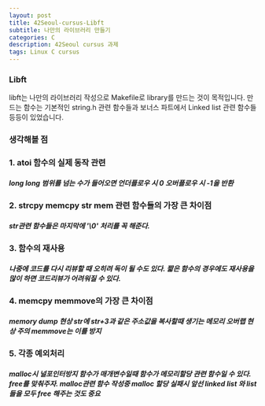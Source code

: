 ```yaml
---
layout: post
title: 42Seoul-cursus-Libft
subtitle: 나만의 라이브러리 만들기
categories: C
description: 42Seoul cursus 과제 
tags: Linux C cursus
---
```


### Libft

libft는 나만의 라이브러리 작성으로 Makefile로 library를 만드는 것이 목적입니다. 만드는 함수는 기본적인 string.h 관련 함수들과 보너스 파트에서 Linked list 관련 함수들 등등이 있었습니다.

### 생각해볼 점

### 1. atoi 함수의 실제 동작 관련 

##### long long 범위를 넘는 수가 들어오면 언더플로우 시 0 오버플로우 시 -1을 반환

### 2. strcpy memcpy str mem 관련 함수들의 가장 큰 차이점

##### str관련 함수들은 마지막에 '\0' 처리를 꼭 해준다.

### 3. 함수의 재사용

##### 나중에 코드를 다시 리뷰할 때 오히려 독이 될 수도 있다. 짧은 함수의 경우에도 재사용을 많이 하면 코드리뷰가 어려워질 수 있다.

### 4. memcpy memmove의 가장 큰 차이점

##### memory dump 현상 str에 str+3과 같은 주소값을 복사할때 생기는 메모리 오버랩 현상 주의 memmove는 이를 방지

### 5. 각종 예외처리

##### malloc시 널포인터방지 함수가 매개변수일때 함수가 메모리할당 관련 함수일 수 있다. free를 맞춰주자. malloc관련 함수 작성중 malloc 할당 실패시 앞선 linked list 와 list들을 모두 free 해주는 것도 중요